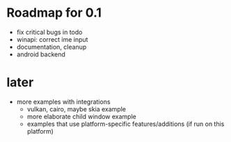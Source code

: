 Roadmap for 0.1
===============

- fix critical bugs in todo
- winapi: correct ime input
- documentation, cleanup
- android backend

later
=====

- more examples with integrations
	- vulkan, cairo, maybe skia example
	- more elaborate child window example
	- examples that use platform-specific features/additions (if run on this platform)
